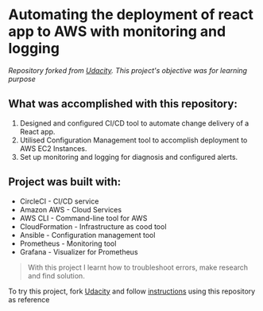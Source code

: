 # Automating the deployment of react app to AWS with monitoring and logging
*Repository forked from [Udacity](https://github.com/udacity/cdond-c3-projectstarter).*
*This project's objective was for learning purpose*

## What was accomplished with this repository:
1. Designed and configured CI/CD tool to automate change delivery of a React app.
2. Utilised Configuration Management tool to accomplish deployment to AWS EC2 Instances.
3. Set up  monitoring and logging for diagnosis and configured alerts.

## Project was built with:
- CircleCI - CI/CD service
- Amazon AWS - Cloud Services
- AWS CLI - Command-line tool for AWS
- CloudFormation - Infrastructure as cood tool
- Ansible - Configuration management tool
- Prometheus - Monitoring tool
- Grafana - Visualizer for Prometheus

> With this project I learnt how to troubleshoot errors, make research and find solution.

To try this project, fork [Udacity](https://github.com/udacity/cdond-c3-projectstarter) and follow [instructions](instructions/README.md) using this repository as reference